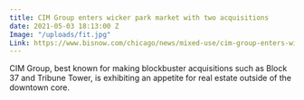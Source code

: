 ```yaml
---
title: CIM Group enters wicker park market with two acquisitions
date: 2021-05-03 18:13:00 Z
Image: "/uploads/fit.jpg"
Link: https://www.bisnow.com/chicago/news/mixed-use/cim-group-enters-wicker-park-market-with-two-acquisitions-74501
---
```


CIM Group, best known for making blockbuster acquisitions such as Block 37 and Tribune Tower, is exhibiting an appetite for real estate outside of the downtown core. 